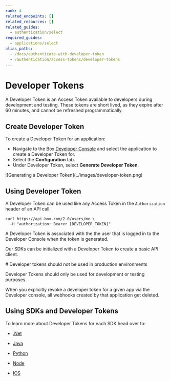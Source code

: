 ```yaml
---
rank: 4
related_endpoints: []
related_resources: []
related_guides:
  - authentication/select
required_guides:
  - applications/select
alias_paths:
  - /docs/authenticate-with-developer-token
  - /authentication/access-tokens/developer-tokens
---
```


# Developer Tokens

A Developer Token is an Access Token available to developers during development
and testing. These tokens are short lived, as they expire after 60 minutes, and
cannot be refreshed programmatically. 

## Create Developer Token

To create a Developer Token for an application:

- Navigate to the Box [Developer Console][devconsole] and select the application
  to create a Developer Token for.
- Select the **Configuration** tab.
- Under Developer Token, select **Generate Developer Token**.

<ImageFrame border center shadow>
  ![Generating a Developer Token](../images/developer-token.png)
</ImageFrame>

## Using Developer Token

A Developer Token can be used like any Access Token in the `Authorization`
header of an API call.

```curl
curl https://api.box.com/2.0/users/me \
  -H "authorization: Bearer [DEVELOPER_TOKEN]"
```

<Message warning>
  A Developer Token is associated with the the user that is logged in to the
  Developer Console when the token is generated.
</Message>

Our SDKs can be initialized with a Developer Token to create a basic API client.

<Samples id='x_auth' variant='init_with_dev_token' />

<Message type='danger'>
  # Developer tokens should not be used in production environments

  Developer Tokens should only be used for development or testing purposes.
</Message>

<Message warning>
  When you explicitly revoke a developer token for a given app via the
  Developer console, all webhooks created by that application get deleted.
</Message>

[devconsole]: https://app.box.com/developers/console

## Using SDKs and Developer Tokens

To learn more about Developer Tokens for each SDK head over to:

- [.Net][.Net]

- [Java][Java]

- [Python][Python]

- [Node][Node]

- [IOS][IOS]

[.Net]: https://github.com/box/box-windows-sdk-v2/blob/main/docs/authentication.md#developer-token
[Java]: https://github.com/box/box-java-sdk/blob/main/doc/authentication.md#developer-token
[Python]: https://github.com/box/box-python-sdk/blob/main/docs/usage/authentication.md#developer-token
[Node]: https://github.com/box/box-node-sdk/blob/main/docs/authentication.md#developer-token
[IOS]: https://github.com/box/box-ios-sdk/blob/main/docs/usage/authentication.md#developer-token